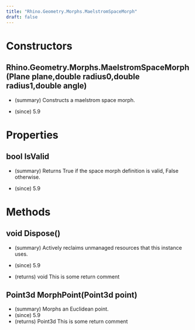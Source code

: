 ```yaml
---
title: "Rhino.Geometry.Morphs.MaelstromSpaceMorph"
draft: false
---
```


# Constructors
## Rhino.Geometry.Morphs.MaelstromSpaceMorph(Plane plane,double radius0,double radius1,double angle)
- (summary) 
     Constructs a maelstrom space morph.
     
- (since) 5.9
# Properties
## bool IsValid
- (summary) 
     Returns True if the space morph definition is valid, False otherwise.
     
- (since) 5.9
# Methods
## void Dispose()
- (summary) 
     Actively reclaims unmanaged resources that this instance uses.
     
- (since) 5.9
- (returns) void This is some return comment
## Point3d MorphPoint(Point3d point)
- (summary) Morphs an Euclidean point.
- (since) 5.9
- (returns) Point3d This is some return comment
